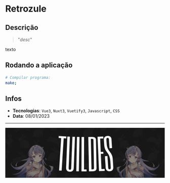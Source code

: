 # Retrozule

## Descrição

> "_desc_"

texto

## Rodando a aplicação

```bash
# Compilar programa:
make;
```

## Infos

-   **Tecnologias**: `Vue3`, `Nuxt3`, `Vuetify3`, `Javascript`, `CSS`
-   **Data**: 08/01/2023

---

![Banner escrito TUILDES com a Mai Sakurajima em cada lado](.github/banner.png)

